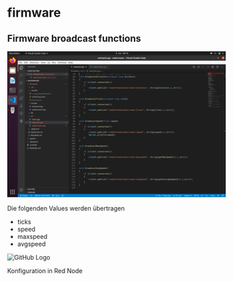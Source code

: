 # firmware

## Firmware broadcast functions
![GitHub Logo](/waterrower-meets-python/firmware.png)

Die folgenden Values werden übertragen

- ticks
- speed
- maxspeed
- avgspeed

![GitHub Logo](/waterrower-meets-python/red-node.PNG)

Konfiguration in Red Node
